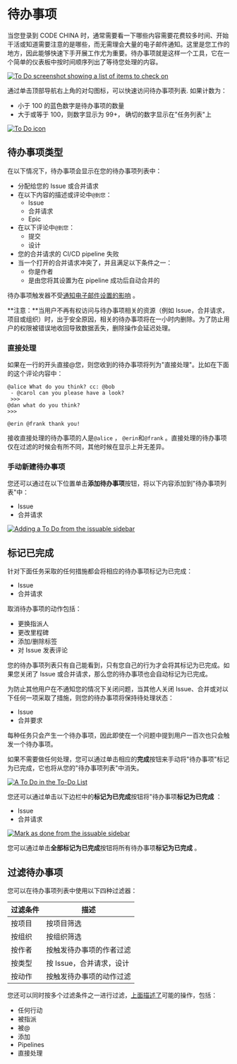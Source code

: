 # 待办事项[](#待办事项 "Permalink")

当您登录到 CODE CHINA 时，通常需要看一下哪些内容需要花费较多时间、开始干活或知道需要注意的是哪些，而无需理会大量的电子邮件通知。这里是您工作的地方，因此能够快速下手开展工作尤为重要。待办事项就是这样一个工具，它在一个简单的仪表板中按时间顺序列出了等待您处理的内容。

[![To Do screenshot showing a list of items to check on](/docs/img/todos_index.png)](/docs/img/todos_index.png)

通过单击顶部导航右上角的对勾图标，可以快速访问待办事项列表. 如果计数为：

*   小于 100 的蓝色数字是待办事项的数量
*   大于或等于 100，则数字显示为 99+， 确切的数字显示在"任务列表"上

[![To Do icon](/docs/img/todos_icon.png)](/docs/img/todos_icon.png)

## 待办事项类型[](#what-triggers-a-to-do "Permalink")

在以下情况下，待办事项会显示在您的待办事项列表中：

*   分配给您的 Issue 或合并请求
*   在以下内容的描述或评论中`@到您`：
    *   Issue
    *   合并请求 
    *   Epic
*   在以下评论中`@到您`：
    *   提交
    *   设计
*   您的合并请求的 CI/CD pipeline 失败
*   当一个打开的合并请求冲突了，并且满足以下条件之一：
    *   你是作者
    *   是由您将其设置为在 pipeline 成功后自动合并的

待办事项触发器不受[通知电子邮件设置的影响](/docs/user/account/email-notify) 。

**注意：**当用户不再有权访问与待办事项相关的资源（例如 Issue，合并请求，项目或组织）时，出于安全原因，相关的待办事项将在一小时内删除。为了防止用户的权限被错误地收回导致数据丢失，删除操作会延迟处理。

### 直接处理[](#directly-addressing-a-to-do "Permalink")

如果在一行的开头直接@您，则您收到的待办事项将列为"直接处理"。比如在下面的这个评论内容中：

```
@alice What do you think? cc: @bob
 - @carol can you please have a look?
 >>>
@dan what do you think?
>>>

@erin @frank thank you!
```

接收直接处理的待办事项的人是`@alice` ， `@erin`和`@frank` 。直接处理的待办事项仅在过滤的时候会有所不同，其他时候在显示上并无差异。

### 手动新建待办事项[](#manually-creating-a-to-do "Permalink")

您还可以通过在以下位置单击**添加待办事项**按钮，将以下内容添加到"待办事项列表"中：

*   Issue
*   合并请求

[![Adding a To Do from the issuable sidebar](/docs/img/todos_add_todo_sidebar.png)](/docs/img/todos_add_todo_sidebar.png)

## 标记已完成[](#marking-a-to-do-as-done "Permalink")

针对下面任务采取的任何措施都会将相应的待办事项标记为已完成：

*   Issue
*   合并请求

取消待办事项的动作包括：

*   更换指派人
*   更改里程碑
*   添加/删除标签
*   对 Issue 发表评论

您的待办事项列表只有自己能看到，只有您自己的行为才会将其标记为已完成。如果您关闭了 Issue 或合并请求，那么您的待办事项也会自动标记为已完成。

为防止其他用户在不通知您的情况下关闭问题，当其他人关闭 Issue、合并或对以下任何一项采取了措施，则您的待办事项将保持待处理状态：

*   Issue
*   合并要求

每种任务只会产生一个待办事项，因此即使在一个问题中提到用户一百次也只会触发一个待办事项。

如果不需要做任何处理，您可以通过单击相应的**完成**按钮来手动将"待办事项"标记为已完成，它也将从您的"待办事项列表"中消失。

[![A To Do in the To-Do List](/docs/img/todos_todo_list_item.png)](/docs/img/todos_todo_list_item.png)

您还可以通过单击以下边栏中的**标记为已完成**按钮将"待办事项**标记为已完成** ：

*   Issue
*   合并请求

[![Mark as done from the issuable sidebar](/docs/img/todos_mark_done_sidebar.png)](/docs/img/todos_mark_done_sidebar.png)

您可以通过单击**全部标记为已完成**按钮将所有待办事项**标记为已完成** 。

## 过滤待办事项[](#filtering-your-to-do-list "Permalink")

您可以在待办事项列表中使用以下四种过滤器：

| 过滤条件 | 描述 |
| --- | --- |
| 按项目 | 按项目筛选 |
| 按组织 | 按组织筛选 |
| 按作者 | 按触发待办事项的作者过滤 |
| 按类型 | 按 Issue，合并请求，设计 |
| 按动作 | 按触发待办事项的动作过滤 |

您还可以同时按多个过滤条件之一进行过滤，[上面描述了](#待办事项类型)可能的操作，包括：

*   任何行动
*   被指派
*   被@
*   添加
*   Pipelines
*   直接处理